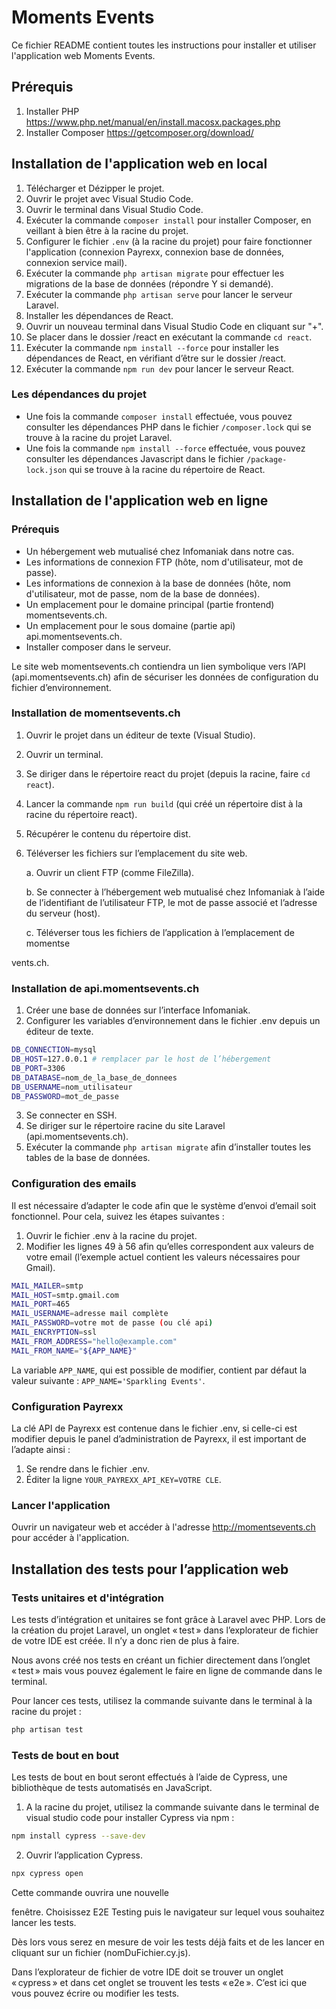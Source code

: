# Moments Events

Ce fichier README contient toutes les instructions pour installer et utiliser l'application web Moments Events.

## Prérequis
1. Installer PHP https://www.php.net/manual/en/install.macosx.packages.php
2. Installer Composer https://getcomposer.org/download/


## Installation de l'application web en local


1. Télécharger et Dézipper le projet.
2. Ouvrir le projet avec Visual Studio Code.
3. Ouvrir le terminal dans Visual Studio Code.
4. Exécuter la commande `composer install` pour installer Composer, en veillant à bien être à la racine du projet.
5. Configurer le fichier `.env` (à la racine du projet) pour faire fonctionner l'application (connexion Payrexx, connexion base de données, connexion service mail).
6. Exécuter la commande `php artisan migrate` pour effectuer les migrations de la base de données (répondre Y si demandé).
7. Exécuter la commande `php artisan serve` pour lancer le serveur Laravel.
8. Installer les dépendances de React.
9. Ouvrir un nouveau terminal dans Visual Studio Code en cliquant sur "+".
10. Se placer dans le dossier /react en exécutant la commande `cd react`.
11. Exécuter la commande `npm install --force` pour installer les dépendances de React, en vérifiant d’être sur le dossier /react.
12. Exécuter la commande `npm run dev` pour lancer le serveur React.

### Les dépendances du projet

* Une fois la commande `composer install` effectuée, vous pouvez consulter les dépendances PHP dans le fichier `/composer.lock` qui se trouve à la racine du projet Laravel.
* Une fois la commande `npm install --force` effectuée, vous pouvez consulter les dépendances Javascript dans le fichier `/package-lock.json` qui se trouve à la racine du répertoire de React.

## Installation de l'application web en ligne

### Prérequis

* Un hébergement web mutualisé chez Infomaniak dans notre cas.
* Les informations de connexion FTP (hôte, nom d'utilisateur, mot de passe).
* Les informations de connexion à la base de données (hôte, nom d'utilisateur, mot de passe, nom de la base de données).
* Un emplacement pour le domaine principal (partie frontend) momentsevents.ch.
* Un emplacement pour le sous domaine (partie api) api.momentsevents.ch.
* Installer composer dans le serveur.

Le site web momentsevents.ch contiendra un lien symbolique vers l’API (api.momentsevents.ch) afin de sécuriser les données de configuration du fichier d’environnement.

### Installation de momentsevents.ch

1. Ouvrir le projet dans un éditeur de texte (Visual Studio).
2. Ouvrir un terminal.
3. Se diriger dans le répertoire react du projet (depuis la racine, faire `cd react`).
4. Lancer la commande `npm run build` (qui créé un répertoire dist à la racine du répertoire react).
5. Récupérer le contenu du répertoire dist.
6. Téléverser les fichiers sur l’emplacement du site web.

    a. Ouvrir un client FTP (comme FileZilla).
    
    b. Se connecter à l’hébergement web mutualisé chez Infomaniak à l’aide de l’identifiant de l’utilisateur FTP, le mot de passe associé et l’adresse du serveur (host).
    
    c. Téléverser tous les fichiers de l’application à l’emplacement de momentse

vents.ch.

### Installation de api.momentsevents.ch

1. Créer une base de données sur l’interface Infomaniak.
2. Configurer les variables d’environnement dans le fichier .env depuis un éditeur de texte.
```bash
DB_CONNECTION=mysql
DB_HOST=127.0.0.1 # remplacer par le host de l’hébergement
DB_PORT=3306
DB_DATABASE=nom_de_la_base_de_donnees
DB_USERNAME=nom_utilisateur
DB_PASSWORD=mot_de_passe
```
3. Se connecter en SSH.
4. Se diriger sur le répertoire racine du site Laravel (api.momentsevents.ch).
5. Exécuter la commande `php artisan migrate` afin d’installer toutes les tables de la base de données.

### Configuration des emails

Il est nécessaire d’adapter le code afin que le système d’envoi d’email soit fonctionnel. Pour cela, suivez les étapes suivantes : 

1. Ouvrir le fichier .env à la racine du projet.
2. Modifier les lignes 49 à 56 afin qu’elles correspondent aux valeurs de votre email (l’exemple actuel contient les valeurs nécessaires pour Gmail).
```bash
MAIL_MAILER=smtp
MAIL_HOST=smtp.gmail.com
MAIL_PORT=465
MAIL_USERNAME=adresse mail complète
MAIL_PASSWORD=votre mot de passe (ou clé api)
MAIL_ENCRYPTION=ssl
MAIL_FROM_ADDRESS="hello@example.com"
MAIL_FROM_NAME="${APP_NAME}"
```
La variable `APP_NAME`, qui est possible de modifier, contient par défaut la valeur suivante : `APP_NAME='Sparkling Events'`.

### Configuration Payrexx

La clé API de Payrexx est contenue dans le fichier .env, si celle-ci est modifier depuis le panel d’administration de Payrexx, il est important de l’adapte ainsi :

1. Se rendre dans le fichier .env.
2. Éditer la ligne `YOUR_PAYREXX_API_KEY=VOTRE CLE`.

### Lancer l'application

Ouvrir un navigateur web et accéder à l'adresse http://momentsevents.ch pour accéder à l'application.

## Installation des tests pour l’application web

### Tests unitaires et d'intégration

Les tests d’intégration et unitaires se font grâce à Laravel avec PHP. Lors de la création du projet Laravel, un onglet « test » dans l’explorateur de fichier de votre IDE est créée. Il n’y a donc rien de plus à faire. 

Nous avons créé nos tests en créant un fichier directement dans l’onglet « test » mais vous pouvez également le faire en ligne de commande dans le terminal.

Pour lancer ces tests, utilisez la commande suivante dans le terminal à la racine du projet : 

```bash
php artisan test
```

### Tests de bout en bout

Les tests de bout en bout seront effectués à l’aide de Cypress, une bibliothèque de tests automatisés en JavaScript.

1. A la racine du projet, utilisez la commande suivante dans le terminal de visual studio code pour installer Cypress via npm : 
```bash
npm install cypress --save-dev
```
2. Ouvrir l’application Cypress.
```bash
npx cypress open
```
Cette commande ouvrira une nouvelle

 fenêtre. Choisissez E2E Testing puis le navigateur sur lequel vous souhaitez lancer les tests.

Dès lors vous serez en mesure de voir les tests déjà faits et de les lancer en cliquant sur un fichier (nomDuFichier.cy.js).

Dans l’explorateur de fichier de votre IDE doit se trouver un onglet « cypress » et dans cet onglet se trouvent les tests « e2e ». C’est ici que vous pouvez écrire ou modifier les tests.
